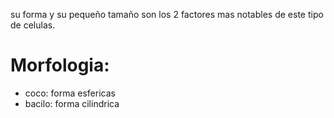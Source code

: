 su forma y su pequeño tamaño son los 2 factores mas notables de este tipo de celulas.

# Morfologia:
 
- coco: forma esfericas
- bacilo: forma cilindrica